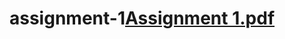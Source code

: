# assignment-1[Assignment 1.pdf](https://github.com/user-attachments/files/15915919/Assignment.1.pdf)
